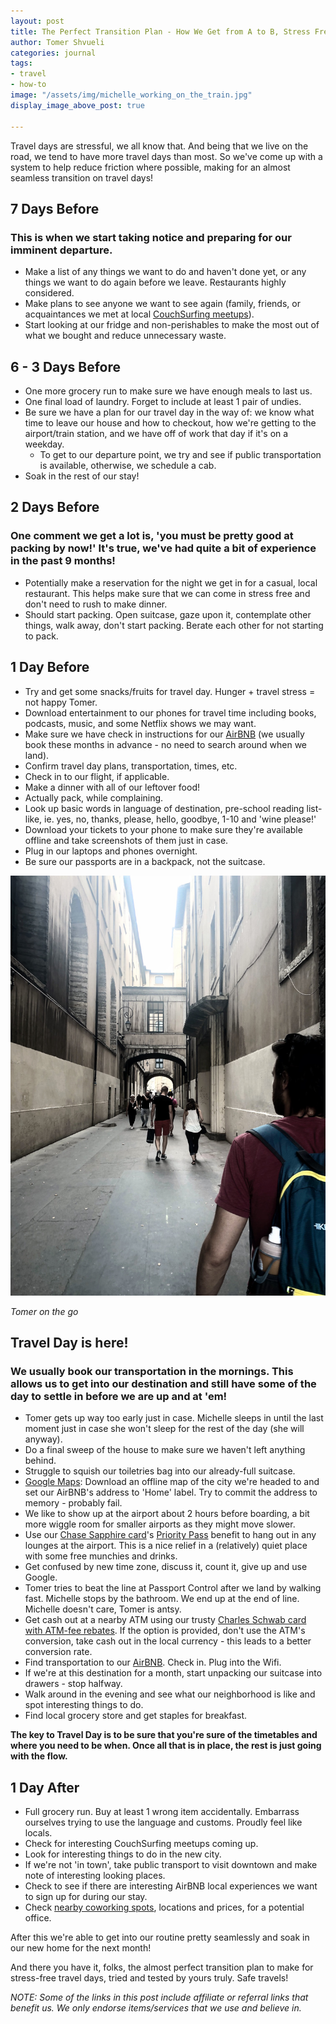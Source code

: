 ```yaml
---
layout: post
title: The Perfect Transition Plan - How We Get from A to B, Stress Free
author: Tomer Shvueli
categories: journal
tags:
- travel
- how-to
image: "/assets/img/michelle_working_on_the_train.jpg"
display_image_above_post: true

---
```

Travel days are stressful, we all know that. And being that we live on the road, we tend to have more travel days than most. So we've come up with a system to help reduce friction where possible, making for an almost seamless transition on travel days!

## 7 Days Before

### This is when we start taking notice and preparing for our imminent departure.

* Make a list of any things we want to do and haven't done yet, or any things we want to do again before we leave. Restaurants highly considered.
* Make plans to see anyone we want to see again (family, friends, or acquaintances we met at local [CouchSurfing meetups](https://www.couchsurfing.com/events "CouchSurfing")).
* Start looking at our fridge and non-perishables to make the most out of what we bought and reduce unnecessary waste.

## 6 - 3 Days Before

* One more grocery run to make sure we have enough meals to last us.
* One final load of laundry. Forget to include at least 1 pair of undies.
* Be sure we have a plan for our travel day in the way of: we know what time to leave our house and how to checkout, how we're getting to the airport/train station, and we have off of work that day if it's on a weekday.
  * To get to our departure point, we try and see if public transportation is available, otherwise, we schedule a cab.
* Soak in the rest of our stay!

## 2 Days Before

### One comment we get a lot is, 'you must be pretty good at packing by now!' It's true, we've had quite a bit of experience in the past 9 months!

* Potentially make a reservation for the night we get in for a casual, local restaurant. This helps make sure that we can come in stress free and don't need to rush to make dinner.
* Should start packing. Open suitcase, gaze upon it, contemplate other things, walk away, don't start packing. Berate each other for not starting to pack.

## 1 Day Before

* Try and get some snacks/fruits for travel day. Hunger + travel stress = not happy Tomer.
* Download entertainment to our phones for travel time including books, podcasts, music, and some Netflix shows we may want.
* Make sure we have check in instructions for our [AirBNB](https://www.airbnb.co.uk/c/tshvueli?currency=USD) (we usually book these months in advance - no need to search around when we land).
* Confirm travel day plans, transportation, times, etc.
* Check in to our flight, if applicable.
* Make a dinner with all of our leftover food!
* Actually pack, while complaining.
* Look up basic words in language of destination, pre-school reading list-like, ie. yes, no, thanks, please, hello, goodbye, 1-10 and 'wine please!'
* Download your tickets to your phone to make sure they're available offline and take screenshots of them just in case. 
* Plug in our laptops and phones overnight.
* Be sure our passports are in a backpack, not the suitcase.

![Tomer On the Go](/assets/img/tomer_travel_day.jpg "Tomer On the Go")

_Tomer on the go_

## Travel Day is here!

### We usually book our transportation in the mornings. This allows us to get into our destination and still have some of the day to settle in before we are up and at 'em!

* Tomer gets up way too early just in case. Michelle sleeps in until the last moment just in case she won't sleep for the rest of the day (she will anyway).
* Do a final sweep of the house to make sure we haven't left anything behind.
* Struggle to squish our toiletries bag into our already-full suitcase.
* [Google Maps](https://maps.google.com "Google Maps"): Download an offline map of the city we're headed to and set our AirBNB's address to 'Home' label. Try to commit the address to memory - probably fail.
* We like to show up at the airport about 2 hours before boarding, a bit more wiggle room for smaller airports as they might move slower.
* Use our [Chase Sapphire card](https://creditcards.chase.com/rewards-credit-cards/chase-sapphire-reserve "Chase Sapphire Reserve")'s [Priority Pass](https://www.prioritypass.com/ "Priority Pass") benefit to hang out in any lounges at the airport. This is a nice relief in a (relatively) quiet place with some free munchies and drinks.
* Get confused by new time zone, discuss it, count it, give up and use Google.
* Tomer tries to beat the line at Passport Control after we land by walking fast. Michelle stops by the bathroom. We end up at the end of line. Michelle doesn't care, Tomer is antsy.
* Get cash out at a nearby ATM using our trusty [Charles Schwab card with ATM-fee rebates](https://www.schwab.com/public/schwab/nn/refer-prospect.html?refrid=REFER6TNWV7HU). If the option is provided, don't use the ATM's conversion, take cash out in the local currency - this leads to a better conversion rate.
* Find transportation to our [AirBNB](https://www.airbnb.co.uk/c/tshvueli?currency=USD). Check in. Plug into the Wifi.
* If we're at this destination for a month, start unpacking our suitcase into drawers - stop halfway.
* Walk around in the evening and see what our neighborhood is like and spot interesting things to do.
* Find local grocery store and get staples for breakfast.

**The key to Travel Day is to be sure that you're sure of the timetables and where you need to be when. Once all that is in place, the rest is just going with the flow.** 

## 1 Day After

* Full grocery run. Buy at least 1 wrong item accidentally. Embarrass ourselves trying to use the language and customs. Proudly feel like locals.
* Check for interesting CouchSurfing meetups coming up.
* Look for interesting things to do in the new city.
* If we're not 'in town', take public transport to visit downtown and make note of interesting looking places.
* Check to see if there are interesting AirBNB local experiences we want to sign up for during our stay.
* Check [nearby coworking spots](https://www.coworker.com/ "Coworker"), locations and prices, for a potential office.

After this we're able to get into our routine pretty seamlessly and soak in our new home for the next month!

And there you have it, folks, the almost perfect transition plan to make for stress-free travel days, tried and tested by yours truly. Safe travels!

_NOTE: Some of the links in this post include affiliate or referral links that benefit us. We only endorse items/services that we use and believe in._ 